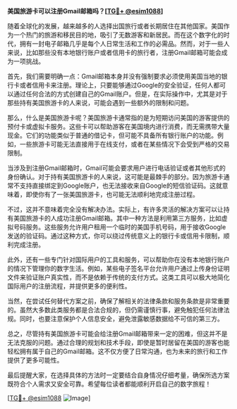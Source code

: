 **美国旅游卡可以注册Gmail邮箱吗？[[TG💪+ @esim1088](https://t.me/s/esim1088)]**

随着全球化的发展，越来越多的人选择出国旅行或者长期居住在其他国家。美国作为一个热门的旅游和移民目的地，吸引了无数游客和新居民。而在这个数字化的时代，拥有一封电子邮箱几乎是每个人日常生活和工作的必需品。然而，对于一些人来说，比如那些没有本地银行账户或者信用卡的旅行者，注册Gmail邮箱可能会成为一项挑战。

首先，我们需要明确一点：Gmail邮箱本身并没有强制要求必须使用美国当地的银行卡或者信用卡来注册。理论上，只要能够通过Google的安全验证，任何人都可以通过任何合法的方式创建自己的Gmail账户。但是，在实际操作中，尤其是对于那些持有美国旅游卡的人来说，可能会遇到一些额外的限制和问题。

那么，什么是美国旅游卡呢？美国旅游卡通常指的是为短期访问美国的游客提供的预付卡或虚拟卡服务。这些卡可以帮助游客在美国境内进行消费，而无需携带大量现金。它们的功能类似于普通的借记卡，但可能不具备所有银行账户的功能。例如，一些旅游卡可能无法直接用于在线支付，或者在某些情况下会受到严格的交易限制。

当涉及到注册Gmail邮箱时，Gmail可能会要求用户进行电话验证或者其他形式的身份确认。对于持有美国旅游卡的人来说，这可能是最棘手的部分。因为旅游卡通常不支持直接绑定到Google账户，也无法接收来自Google的短信验证码。这就意味着，即使你有了一张美国旅游卡，也可能无法顺利地完成注册过程。

不过，这并不意味着完全没有解决办法。实际上，有许多灵活的解决方案可以让持有美国旅游卡的人成功注册Gmail邮箱。其中一种方法是利用第三方服务，比如虚拟号码服务。这些服务允许用户租用一个临时的美国手机号码，用于接收Google发送的验证码。通过这种方式，你可以绕过传统意义上的银行卡或信用卡限制，顺利完成注册。

此外，还有一些专门针对国际用户的工具和服务，可以帮助你在没有本地银行账户的情况下管理你的数字生活。例如，某些电子签名平台允许用户通过上传身份证明文件来验证账户真实性，而不是依赖于传统的支付方式。这类工具可以极大地简化国际用户的注册流程，并提供更多的便利性。

当然，在尝试任何替代方案之前，确保了解相关的法律条款和服务条款是非常重要的。虽然大多数此类服务都是合法合规的，但仍需谨慎行事，避免触犯任何法律法规。同时，也要注意保护个人信息安全，避免泄露敏感数据给不可信的第三方。

总之，尽管持有美国旅游卡可能会给注册Gmail邮箱带来一定的困难，但这并不是无法克服的问题。通过合理的规划和技术手段，即使是暂时居留在美国的游客也能轻松拥有属于自己的Gmail邮箱。这不仅方便了日常沟通，也为未来的旅行和工作提供了更多可能性。

最后提醒大家，在选择具体的方法时一定要结合自身情况仔细考量，确保所选方案既符合个人需求又安全可靠。希望每位读者都能顺利开启自己的数字旅程！

[[TG💪+ @esim1088](https://t.me/s/esim1088) ![Image](https://i.postimg.cc/4NQfJmqS/Snipaste-2025-05-13-00-14-12.png)]